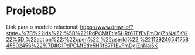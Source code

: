 # ProjetoBD

Link para o modelo relacional:
https://www.draw.io/?state=%7B%22ids%22:%5B%221PdPCMfEtIe5HRf67FfEvFmDgiZhNai5K%22%5D,%22action%22:%22open%22,%22userId%22:%22112924654175845502456%22%7D#G1PdPCMfEtIe5HRf67FfEvFmDgiZhNai5K
